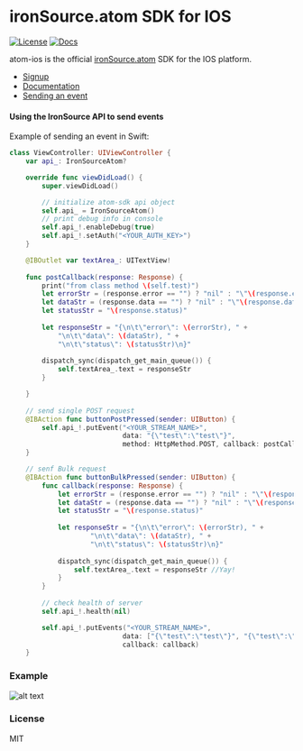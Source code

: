 # ironSource.atom SDK for IOS

[![License][license-image]][license-url]
[![Docs][docs-image]][docs-url]

atom-ios is the official [ironSource.atom](http://www.ironsrc.com/data-flow-management) SDK for the IOS platform.

- [Signup](https://atom.ironsrc.com/#/signup)
- [Documentation](https://ironsource.github.io/atom-unity/)
- [Sending an event](#Using-the-IronSource-API-to-send-events)

#### Using the IronSource API to send events
Example of sending an event in Swift:
```swift
class ViewController: UIViewController {
    var api_: IronSourceAtom?

    override func viewDidLoad() {
        super.viewDidLoad()

        // initialize atom-sdk api object
        self.api_ = IronSourceAtom()
        // print debug info in console
        self.api_!.enableDebug(true)
        self.api_!.setAuth("<YOUR_AUTH_KEY>")
    }

    @IBOutlet var textArea_: UITextView!
    
    func postCallback(response: Response) {
        print("from class method \(self.test)")
        let errorStr = (response.error == "") ? "nil" : "\"\(response.error)\""
        let dataStr = (response.data == "") ? "nil" : "\"\(response.data)\""
        let statusStr = "\(response.status)"
        
        let responseStr = "{\n\t\"error\": \(errorStr), " +
            "\n\t\"data\": \(dataStr), " +
            "\n\t\"status\": \(statusStr)\n}"
        
        dispatch_sync(dispatch_get_main_queue()) {
            self.textArea_.text = responseStr
        }

    }
   	
   	// send single POST request
    @IBAction func buttonPostPressed(sender: UIButton) {
        self.api_!.putEvent("<YOUR_STREAM_NAME>",
                            data: "{\"test\":\"test\"}",
                            method: HttpMethod.POST, callback: postCallback)
    }

    // senf Bulk request
    @IBAction func buttonBulkPressed(sender: UIButton) {
        func callback(response: Response) {
            let errorStr = (response.error == "") ? "nil" : "\"\(response.error)\""
            let dataStr = (response.data == "") ? "nil" : "\"\(response.data)\""
            let statusStr = "\(response.status)"
            
            let responseStr = "{\n\t\"error\": \(errorStr), " +
                    "\n\t\"data\": \(dataStr), " +
                    "\n\t\"status\": \(statusStr)\n}"
            
            dispatch_sync(dispatch_get_main_queue()) {
                self.textArea_.text = responseStr //Yay!
            }
        }
        
        // check health of server
        self.api_!.health(nil)

        self.api_!.putEvents("<YOUR_STREAM_NAME>",
                            data: ["{\"test\":\"test\"}", "{\"test\":\"test\"}"],
                            callback: callback)
    }

```

### Example

![alt text][example]

### License
MIT

[docs-image]: https://img.shields.io/badge/docs-latest-blue.svg
[docs-url]: https://ironsource.github.io/atom-ios/
[travis-image]: https://travis-ci.org/ironSource/atom-ios.svg?branch=master
[travis-url]: https://travis-ci.org/ironSource/atom-ios
[license-image]: https://img.shields.io/badge/license-MIT-blue.svg?style=flat-square
[license-url]: LICENSE
[example]: https://cloud.githubusercontent.com/assets/1713228/15939176/493d3a40-2e7f-11e6-9568-a16a1b1a383e.png "example"